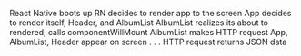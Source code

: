 React Native boots up
RN decides to render app to the screen
App decides to render itself, Header, and AlbumList
AlbumList realizes its about to rendered, calls componentWillMount
AlbumList makes HTTP request
App, AlbumList, Header appear on screen
.
.
.
HTTP request returns JSON data

